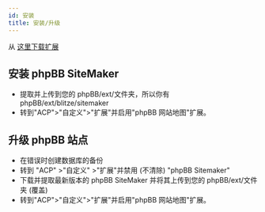 ```yaml
---
id: 安装
title: 安装/升级
---
```


从 [这里下载扩展](https://www.phpbb.com/customise/db/extension/phpbb_sitemaker_2/)

## 安装 phpBB SiteMaker

* 提取并上传到您的 phpBB/ext/文件夹，所以你有 phpBB/ext/blitze/sitemaker
* 转到"ACP">"自定义">"扩展"并启用"phpBB 网站地图"扩展。

## 升级 phpBB 站点

* 在错误时创建数据库的备份
* 转到 "ACP" >"自定义" >"扩展"并禁用 (不清除) "phpBB Sitemaker"
* 下载并提取最新版本的 phpBB SiteMaker 并将其上传到您的 phpBB/ext/文件夹 (覆盖)
* 转到"ACP">"自定义">"扩展"并启用"phpBB 网站地图"扩展。